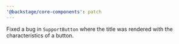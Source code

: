 ```yaml
---
'@backstage/core-components': patch
---
```


Fixed a bug in `SupportButton` where the title was rendered with the characteristics of a button.
